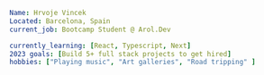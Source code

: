 ```yaml
Name: Hrvoje Vincek
Located: Barcelona, Spain
current_job: Bootcamp Student @ Arol.Dev

currently_learning: [React, Typescript, Next]
2023 goals: [Build 5+ full stack projects to get hired]
hobbies: ["Playing music", "Art galleries", "Road tripping" ]

```

<!---
hrvojevincek/hrvojevincek is a ✨ special ✨ repository because its `README.md` (this file) appears on your GitHub profile.
You can click the Preview link to take a look at your changes.
--->
